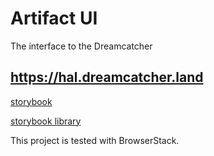 # Artifact UI

The interface to the Dreamcatcher

## https://hal.dreamcatcher.land

[storybook](https://main--65dbdb98c5cec7c387fbdda5.chromatic.com)

[storybook library](https://www.chromatic.com/library?appId=65dbdb98c5cec7c387fbdda5&branch=main)

This project is tested with BrowserStack.
